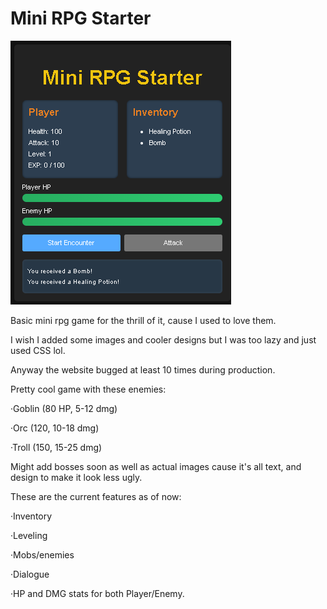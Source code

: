 <h1>Mini RPG Starter</h1>

![Screenshot 1](images/screenshot-1.png)

Basic mini rpg game for the thrill of it, cause I used to love them.

I wish I added some images and cooler designs but I was too lazy and just used CSS lol.

Anyway the website bugged at least 10 times during production.

Pretty cool game with these enemies:

·Goblin (80 HP, 5-12 dmg)

·Orc (120, 10-18 dmg)

·Troll (150, 15-25 dmg)


Might add bosses soon as well as actual images cause it's all text, and 
design to make it look less ugly.

These are the current features as of now:

·Inventory

·Leveling

·Mobs/enemies

·Dialogue

·HP and DMG stats for both Player/Enemy.


